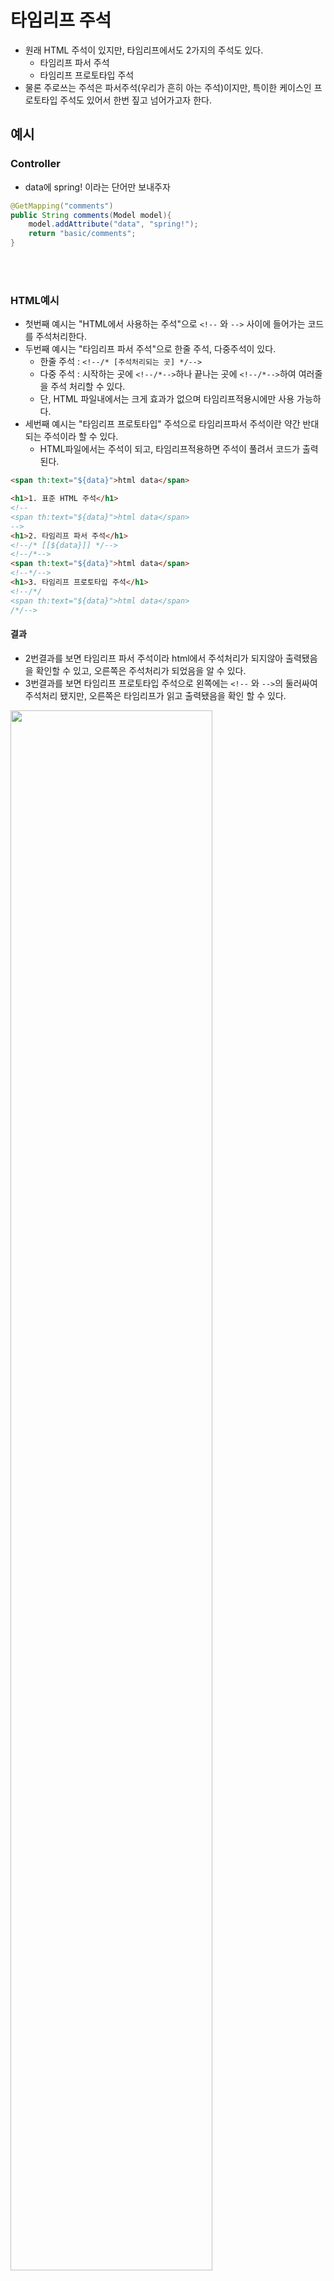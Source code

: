 # 타임리프 주석
- 원래 HTML 주석이 있지만, 타임리프에서도 2가지의 주석도 있다.
  - 타임리프 파서 주석
  - 타임리프 프로토타입 주석
- 물론 주로쓰는 주석은 파서주석(우리가 흔히 아는 주석)이지만, 특이한 케이스인 프로토타입 주석도 있어서 한번 짚고 넘어가고자 한다.

## 예시
### Controller
- data에 spring! 이라는 단어만 보내주자
```java
@GetMapping("comments")
public String comments(Model model){
    model.addAttribute("data", "spring!");
    return "basic/comments";
}

```

<br></br>

### HTML예시
 - 첫번째 예시는 "HTML에서 사용하는 주석"으로 `<!--` 와 `-->` 사이에 들어가는 코드를 주석처리한다.
 - 두번째 예시는 "타임리프 파서 주석"으로 한줄 주석, 다중주석이 있다.
   - 한줄 주석 :  `<!--/* [주석처리되는 곳] */-->` 
   - 다중 주석 : 시작하는 곳에 `<!--/*-->`하나 끝나는 곳에 `<!--/*-->`하여 여러줄을 주석 처리할 수 있다. 
   - 단, HTML 파일내에서는 크게 효과가 없으며 타임리프적용시에만 사용 가능하다.
 - 세번째 예시는 "타임리프 프로토타입" 주석으로 타임리프파서 주석이란 약간 반대되는 주석이라 할 수 있다. 
   - HTML파일에서는 주석이 되고, 타임리프적용하면 주석이 풀려서 코드가 출력된다.

```html
<span th:text="${data}">html data</span>

<h1>1. 표준 HTML 주석</h1>
<!--
<span th:text="${data}">html data</span>
-->
<h1>2. 타임리프 파서 주석</h1>
<!--/* [[${data}]] */-->
<!--/*-->
<span th:text="${data}">html data</span>
<!--*/-->
<h1>3. 타임리프 프로토타입 주석</h1>
<!--/*/
<span th:text="${data}">html data</span>
/*/-->
```

#### 결과 
 - 2번결과를  보면 타임리프 파서 주석이라 html에서 주석처리가 되지않아 출력됐음을 확인할 수 있고, 오른쪽은 주석처리가 되었음을 알 수 있다.
 - 3번결과를 보면 타임리프 프로토타입 주석으로 왼쪽에는 `<!--` 와 `-->`의 둘러싸여 주석처리 됐지만, 오른쪽은 타임리프가 읽고 출력됐음을 확인 할 수 있다.

<img src="https://user-images.githubusercontent.com/104331549/203953714-425954ea-2862-4769-8d2f-7d2c9a43ae7f.png" width="80%">